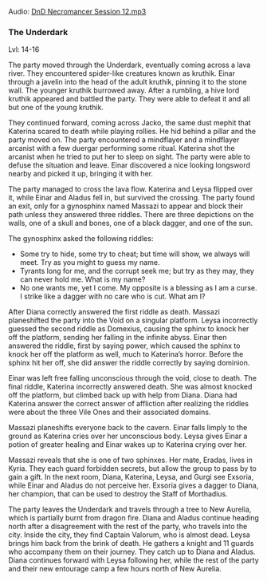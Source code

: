 Audio: [DnD Necromancer Session 12.mp3](https://drive.google.com/file/d/1nOqhyG4BGNkAWMsbYYfbL8Piza2CP-o2/view?usp=drive_link)

### The Underdark

Lvl: 14-16

The party moved through the Underdark, eventually coming across a lava river. They encountered spider-like creatures known as kruthik. Einar through a javelin into the head of the adult kruthik, pinning it to the stone wall. The younger kruthik burrowed away. After a rumbling, a hive lord kruthik appeared and battled the party. They were able to defeat it and all but one of the young kruthik.

They continued forward, coming across Jacko, the same dust mephit that Katerina scared to death while playing rollies. He hid behind a pillar and the party moved on. The party encountered a mindflayer and a mindflayer arcanist with a few duergar performing some ritual. Katerina shot the arcanist when he tried to put her to sleep on sight. The party were able to defuse the situation and leave. Einar discovered a nice looking longsword nearby and picked it up, bringing it with her.

The party managed to cross the lava flow. Katerina and Leysa flipped over it, while Einar and Aladus fell in, but survived the crossing. The party found an exit, only for a gynosphinx named Massazi to appear and block their path unless they answered three riddles. There are three depictions on the walls, one of a skull and bones, one of a black dagger, and one of the sun.

The gynosphinx asked the following riddles:
- Some try to hide, some try to cheat; but time will show, we always will meet. Try as you might to guess my name.
- Tyrants long for me, and the corrupt seek me; but try as they may, they can never hold me. What is my name?
- No one wants me, yet I come. My opposite is a blessing as I am a curse. I strike like a dagger with no care who is cut. What am I?

After Diana correctly answered the first riddle as death. Massazi planeshifted the party into the Void on a singular platform. Leysa incorrectly guessed the second riddle as Domexius, causing the sphinx to knock her off the platform, sending her falling in the infinite abyss. Einar then answered the riddle, first by saying power, which caused the sphinx to knock her off the platform as well, much to Katerina’s horror. Before the sphinx hit her off, she did answer the riddle correctly by saying dominion.

Einar was left free falling unconscious through the void, close to death. The final riddle, Katerina incorrectly answered death. She was almost knocked off the platform, but climbed back up with help from Diana. Diana had Katerina answer the correct answer of affliction after realizing the riddles were about the three Vile Ones and their associated domains.

Massazi planeshifts everyone back to the cavern. Einar falls limply to the ground as Katerina cries over her unconscious body. Leysa gives Einar a potion of greater healing and Einar wakes up to Katerina crying over her.

Massazi reveals that she is one of two sphinxes. Her mate, Eradas, lives in Kyria. They each guard forbidden secrets, but allow the group to pass by to gain a gift. In the next room, Diana, Katerina, Leysa, and Gurgi see Exsoria, while Einar and Aladus do not perceive her. Exsoria gives a dagger to Diana, her champion, that can be used to destroy the Staff of Morthadius.

The party leaves the Underdark and travels through a tree to New Aurelia, which is partially burnt from dragon fire. Diana and Aladus continue heading north after a disagreement with the rest of the party, who travels into the city. Inside the city, they find Captain Valorum, who is almost dead. Leysa brings him back from the brink of death. He gathers a knight and 11 guards who accompany them on their journey. They catch up to Diana and Aladus. Diana continues forward with Leysa following her, while the rest of the party and their new entourage camp a few hours north of New Aurelia.